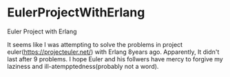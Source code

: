 # EulerProjectWithErlang
Euler Project with Erlang

It seems like I was attempting to solve the problems in project euler(https://projecteuler.net/) with Erlang 8years ago.
Apparently, It didn't last after 9 problems. I hope Euler and his follwers have mercy to forgive my laziness and ill-atempptedness(probably not a word).
